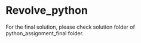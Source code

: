 # Revolve_python
For the final solution, please check solution folder of python_assignment_final folder.
